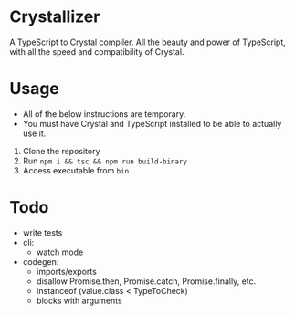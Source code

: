 # Crystallizer
A TypeScript to Crystal compiler. All the beauty and power of TypeScript, with all the speed and compatibility of Crystal.

# Usage
* All of the below instructions are temporary.
* You must have Crystal and TypeScript installed to be able to actually use it.

1. Clone the repository
2. Run `npm i && tsc && npm run build-binary`
3. Access executable from `bin`

# Todo

- write tests
- cli:
  - watch mode
- codegen:
  - imports/exports
  - disallow Promise.then, Promise.catch, Promise.finally, etc.
  - instanceof (value.class < TypeToCheck)
  - blocks with arguments